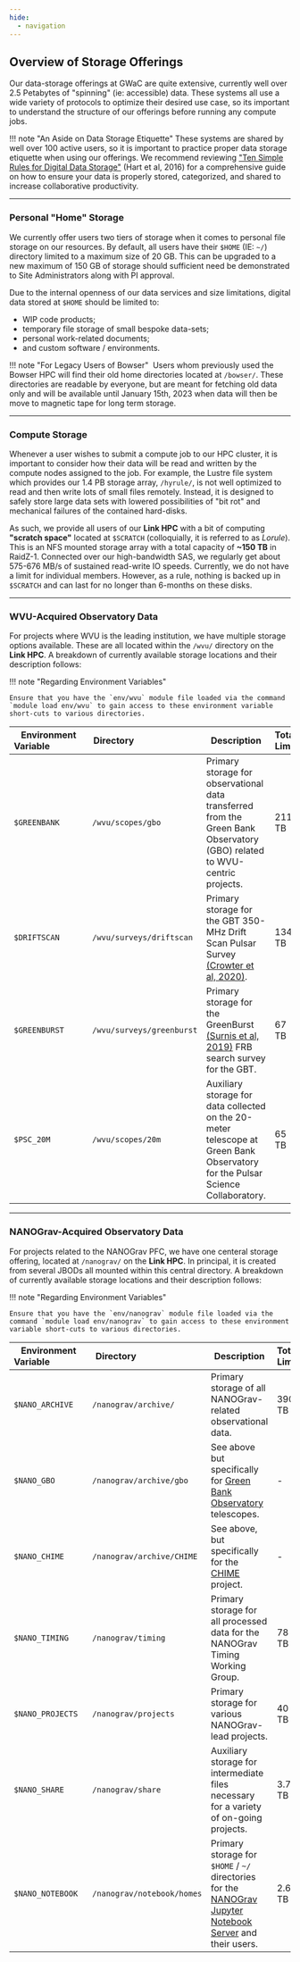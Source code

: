 ```yaml
---
hide:
  - navigation
---
```


## Overview of Storage Offerings

Our data-storage offerings at GWaC are quite extensive, currently well over 2.5 Petabytes of "spinning" (ie: accessible) data. These systems all use a wide variety of protocols to optimize their desired use case, so its important to understand the structure of our offerings before running any compute jobs.

!!! note "An Aside on Data Storage Etiquette"
    These systems are shared by well over 100 active users, so it is important to practice proper data storage etiquette when using our offerings. We recommend reviewing ["Ten Simple Rules for Digital Data Storage"](https://doi.org/10.1371/journal.pcbi.1005097) (Hart et al, 2016) for a comprehensive guide on how to ensure your data is properly stored, categorized, and shared to increase collaborative productivity.

------


### Personal "Home" Storage

We currently offer users two tiers of storage when it comes to personal file storage on our resources. By default, all users have their `$HOME` (IE: `~/`) directory limited to a maximum size of 20 GB. This can be upgraded to a new maximum of 150 GB of storage should sufficient need be demonstrated to Site Administrators along with PI approval.

Due to the internal openness of our data services and size limitations, digital data stored at `$HOME` should be limited to:

- WIP code products;
- temporary file storage of small bespoke data-sets;
- personal work-related documents;
- and custom software / environments.

!!! note "For Legacy Users of Bowser"
​    Users whom previously used the Bowser HPC will find their old home directories located at `/bowser/`. These directories are readable by everyone, but are meant for fetching old data only and will be available until January 15th, 2023 when data will then be move to magnetic tape for long term storage.

------


### Compute Storage

Whenever a user wishes to submit a compute job to our HPC cluster, it is important to consider how their data will be read and written by the compute nodes assigned to the job. For example, the Lustre file system which provides our 1.4 PB storage array, `/hyrule/`, is not well optimized to read and then write lots of small files remotely. Instead, it is designed to safely store large data sets with lowered possibilities of "bit rot" and mechanical failures of the contained hard-disks.

As such, we provide all users of our **Link HPC** with a bit of computing **"scratch space"** located at `$SCRATCH` (colloquially, it is referred to as *Lorule*). This is an NFS mounted storage array with a total capacity of **~150 TB** in RaidZ-1. Connected over our high-bandwidth SAS, we regularly get about 575-676 MB/s of sustained read-write IO speeds. Currently, we do not have a limit for individual members. However, as a rule, nothing is backed up in `$SCRATCH` and can last for no longer than 6-months on these disks.

------


### WVU-Acquired Observatory Data

For projects where WVU is the leading institution, we have multiple storage options available. These are all located within the `/wvu/` directory on the **Link HPC**. A breakdown of currently available storage locations and their description follows:

!!! note "Regarding Environment Variables"

    Ensure that you have the `env/wvu` module file loaded via the command `module load env/wvu` to gain access to these environment variable short-cuts to various directories.

| Environment Variable&nbsp;&nbsp;&nbsp;&nbsp;&nbsp;&nbsp;&nbsp;&nbsp;&nbsp;&nbsp;&nbsp;&nbsp;&nbsp;&nbsp; | Directory&nbsp;&nbsp;&nbsp;&nbsp;&nbsp;&nbsp;&nbsp;&nbsp;&nbsp;&nbsp;&nbsp;&nbsp;&nbsp;&nbsp;&nbsp;&nbsp;&nbsp;&nbsp;&nbsp;&nbsp;&nbsp;&nbsp;&nbsp;&nbsp;&nbsp;&nbsp;                 | Description                                                  | Total Limit | Currently Available |
| -------------------- | ------------------------- | ------------------------------------------------------------ | ----------- | ------------------- |
| `$GREENBANK`         | `/wvu/scopes/gbo`         | Primary storage for observational data transferred from the Green Bank Observatory (GBO) related to WVU-centric projects. | 211 TB      | 31 TB               |
| `$DRIFTSCAN`         | `/wvu/surveys/driftscan`  | Primary storage for the GBT 350-MHz Drift Scan Pulsar Survey [(Crowter et al, 2020)](https://doi.org/10.1093/mnras/staa933). | 134 TB        | 12 TB               |
| `$GREENBURST`        | `/wvu/surveys/greenburst` | Primary storage for the GreenBurst [(Surnis et al, 2019)](https://doi.org/10.1017/pasa.2019.26) FRB search survey for the GBT. | 67 TB       | 2.2 TB              |
| `$PSC_20M`           | `/wvu/scopes/20m`         | Auxiliary storage for data collected on the 20-meter telescope at Green Bank Observatory for the Pulsar Science Collaboratory. | 65 TB       | 1.6 TB              |



------


### NANOGrav-Acquired Observatory Data

For projects related to the NANOGrav PFC, we have one centeral storage offering, located at `/nanograv/` on the **Link HPC**. In principal, it is created from several JBODs all mounted within this central directory. A breakdown of currently available storage locations  and their description follows:

!!! note "Regarding Environment Variables"

    Ensure that you have the `env/nanograv` module file loaded via the command `module load env/nanograv` to gain access to these environment variable short-cuts to various directories.

| Environment Variable&nbsp;&nbsp;&nbsp;&nbsp;&nbsp;&nbsp;&nbsp;&nbsp;&nbsp;&nbsp;&nbsp;&nbsp;&nbsp;&nbsp; | Directory&nbsp;&nbsp;&nbsp;&nbsp;&nbsp;&nbsp;&nbsp;&nbsp;&nbsp;&nbsp;&nbsp;&nbsp;&nbsp;&nbsp;&nbsp;&nbsp;&nbsp;&nbsp;&nbsp;&nbsp;&nbsp;&nbsp;&nbsp;&nbsp;&nbsp;&nbsp;                  | Description                                                  | Total Limit | Currently Available |
| -------------------- | -------------------------- | ------------------------------------------------------------ | ----------- | ------------------- |
| `$NANO_ARCHIVE`      | `/nanograv/archive/`       | Primary storage of all NANOGrav-related observational data.  | 390 TB      | 276 TB              |
| `$NANO_GBO`          | `/nanograv/archive/gbo`    | See above but specifically for [Green Bank Observatory](https://greenbankobservatory.org/) telescopes. | -           | -                   |
| `$NANO_CHIME`        | `/nanograv/archive/CHIME`  | See above, but specifically for the [CHIME](https://chime-experiment.ca/en) project. | -           | -                   |
| `$NANO_TIMING`       | `/nanograv/timing`         | Primary storage for all processed data for the NANOGrav Timing Working Group. | 78 TB       | 929 GB              |
| `$NANO_PROJECTS`     | `/nanograv/projects`       | Primary storage for various NANOGrav-lead projects.          | 40 TB       | -                   |
| `$NANO_SHARE`        | `/nanograv/share`          | Auxiliary storage for intermediate files necessary for a variety of on-going projects. | 3.7 TB      | -                   |
| `$NANO_NOTEBOOK`     | `/nanograv/notebook/homes` | Primary storage for `$HOME` / `~/` directories for the [NANOGrav Jupyter Notebook Server](notebook.nanograv.org) and their users. | 2.6 TB      | -                   |
